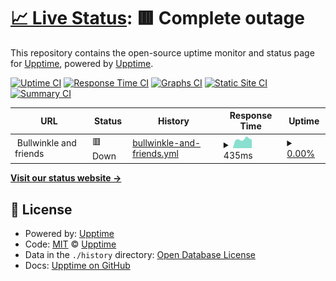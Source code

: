 # [📈 Live Status](https://monitor.bullwinkle.ml): <!--live status--> **🟥 Complete outage**

This repository contains the open-source uptime monitor and status page for [Upptime](https://upptime.js.org), powered by [Upptime](https://github.com/upptime/upptime).

[![Uptime CI](https://github.com/bullwinkle-org/monitor-uptime/workflows/Uptime%20CI/badge.svg)](https://github.com/upptime/upptime/actions?query=workflow%3A%22Uptime+CI%22)
[![Response Time CI](https://github.com/bullwinkle-org/monitor-uptime/workflows/Response%20Time%20CI/badge.svg)](https://github.com/upptime/upptime/actions?query=workflow%3A%22Response+Time+CI%22)
[![Graphs CI](https://github.com/bullwinkle-org/monitor-uptime/workflows/Graphs%20CI/badge.svg)](https://github.com/upptime/upptime/actions?query=workflow%3A%22Graphs+CI%22)
[![Static Site CI](https://github.com/bullwinkle-org/monitor-uptime/workflows/Static%20Site%20CI/badge.svg)](https://github.com/upptime/upptime/actions?query=workflow%3A%22Static+Site+CI%22)
[![Summary CI](https://github.com/bullwinkle-org/monitor-uptime/workflows/Summary%20CI/badge.svg)](https://github.com/upptime/upptime/actions?query=workflow%3A%22Summary+CI%22)

<!--start: status pages-->
<!-- This summary is generated by Upptime (https://github.com/upptime/upptime) -->
<!-- Do not edit this manually, your changes will be overwritten -->
<!-- prettier-ignore -->
| URL | Status | History | Response Time | Uptime |
| --- | ------ | ------- | ------------- | ------ |
| <img alt="" src="https://$ORG_DOMAIN/favicon.ico" height="13"> Bullwinkle and friends | 🟥 Down | [bullwinkle-and-friends.yml](https://github.com/bullwinkle-org/monitor-uptime/commits/HEAD/history/bullwinkle-and-friends.yml) | <details><summary><img alt="Response time graph" src="./graphs/bullwinkle-and-friends/response-time-week.png" height="20"> 435ms</summary><br><a href="https://monitor.bullwinkle.ml/history/bullwinkle-and-friends"><img alt="Response time 413" src="https://img.shields.io/endpoint?url=https%3A%2F%2Fraw.githubusercontent.com%2Fbullwinkle-org%2Fmonitor-uptime%2FHEAD%2Fapi%2Fbullwinkle-and-friends%2Fresponse-time.json"></a><br><a href="https://monitor.bullwinkle.ml/history/bullwinkle-and-friends"><img alt="24-hour response time 500" src="https://img.shields.io/endpoint?url=https%3A%2F%2Fraw.githubusercontent.com%2Fbullwinkle-org%2Fmonitor-uptime%2FHEAD%2Fapi%2Fbullwinkle-and-friends%2Fresponse-time-day.json"></a><br><a href="https://monitor.bullwinkle.ml/history/bullwinkle-and-friends"><img alt="7-day response time 435" src="https://img.shields.io/endpoint?url=https%3A%2F%2Fraw.githubusercontent.com%2Fbullwinkle-org%2Fmonitor-uptime%2FHEAD%2Fapi%2Fbullwinkle-and-friends%2Fresponse-time-week.json"></a><br><a href="https://monitor.bullwinkle.ml/history/bullwinkle-and-friends"><img alt="30-day response time 423" src="https://img.shields.io/endpoint?url=https%3A%2F%2Fraw.githubusercontent.com%2Fbullwinkle-org%2Fmonitor-uptime%2FHEAD%2Fapi%2Fbullwinkle-and-friends%2Fresponse-time-month.json"></a><br><a href="https://monitor.bullwinkle.ml/history/bullwinkle-and-friends"><img alt="1-year response time 413" src="https://img.shields.io/endpoint?url=https%3A%2F%2Fraw.githubusercontent.com%2Fbullwinkle-org%2Fmonitor-uptime%2FHEAD%2Fapi%2Fbullwinkle-and-friends%2Fresponse-time-year.json"></a></details> | <details><summary><a href="https://monitor.bullwinkle.ml/history/bullwinkle-and-friends">0.00%</a></summary><a href="https://monitor.bullwinkle.ml/history/bullwinkle-and-friends"><img alt="All-time uptime 10.17%" src="https://img.shields.io/endpoint?url=https%3A%2F%2Fraw.githubusercontent.com%2Fbullwinkle-org%2Fmonitor-uptime%2FHEAD%2Fapi%2Fbullwinkle-and-friends%2Fuptime.json"></a><br><a href="https://monitor.bullwinkle.ml/history/bullwinkle-and-friends"><img alt="24-hour uptime 0.00%" src="https://img.shields.io/endpoint?url=https%3A%2F%2Fraw.githubusercontent.com%2Fbullwinkle-org%2Fmonitor-uptime%2FHEAD%2Fapi%2Fbullwinkle-and-friends%2Fuptime-day.json"></a><br><a href="https://monitor.bullwinkle.ml/history/bullwinkle-and-friends"><img alt="7-day uptime 0.00%" src="https://img.shields.io/endpoint?url=https%3A%2F%2Fraw.githubusercontent.com%2Fbullwinkle-org%2Fmonitor-uptime%2FHEAD%2Fapi%2Fbullwinkle-and-friends%2Fuptime-week.json"></a><br><a href="https://monitor.bullwinkle.ml/history/bullwinkle-and-friends"><img alt="30-day uptime 0.00%" src="https://img.shields.io/endpoint?url=https%3A%2F%2Fraw.githubusercontent.com%2Fbullwinkle-org%2Fmonitor-uptime%2FHEAD%2Fapi%2Fbullwinkle-and-friends%2Fuptime-month.json"></a><br><a href="https://monitor.bullwinkle.ml/history/bullwinkle-and-friends"><img alt="1-year uptime 10.17%" src="https://img.shields.io/endpoint?url=https%3A%2F%2Fraw.githubusercontent.com%2Fbullwinkle-org%2Fmonitor-uptime%2FHEAD%2Fapi%2Fbullwinkle-and-friends%2Fuptime-year.json"></a></details>

<!--end: status pages-->

[**Visit our status website →**](https://monitor.bullwinkle.ml)

## 📄 License

- Powered by: [Upptime](https://github.com/upptime/upptime)
- Code: [MIT](./LICENSE) © [Upptime](https://upptime.js.org)
- Data in the `./history` directory: [Open Database License](https://opendatacommons.org/licenses/odbl/1-0/)
- Docs: [Upptime on GitHub](https://upptime.js.org/docs/)
